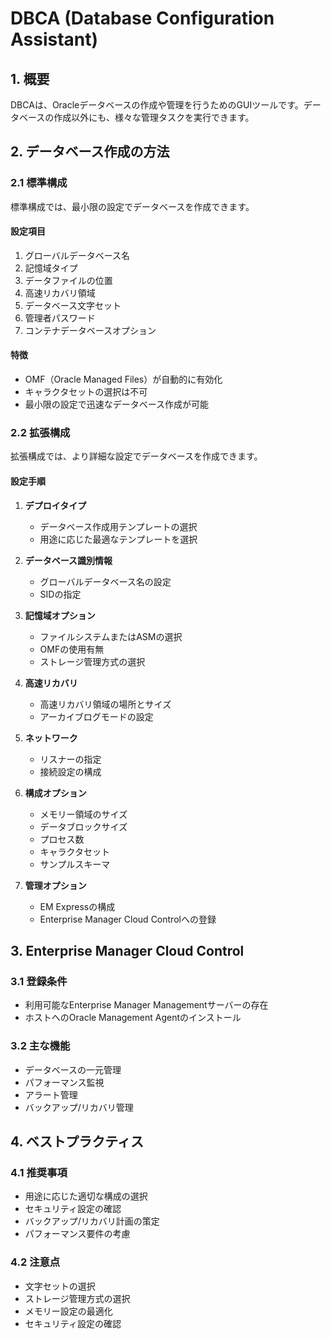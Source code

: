 # DBCA (Database Configuration Assistant)

## 1. 概要
DBCAは、Oracleデータベースの作成や管理を行うためのGUIツールです。データベースの作成以外にも、様々な管理タスクを実行できます。

## 2. データベース作成の方法

### 2.1 標準構成
標準構成では、最小限の設定でデータベースを作成できます。

#### 設定項目
1. グローバルデータベース名
2. 記憶域タイプ
3. データファイルの位置
4. 高速リカバリ領域
5. データベース文字セット
6. 管理者パスワード
7. コンテナデータベースオプション

#### 特徴
- OMF（Oracle Managed Files）が自動的に有効化
- キャラクタセットの選択は不可
- 最小限の設定で迅速なデータベース作成が可能

### 2.2 拡張構成
拡張構成では、より詳細な設定でデータベースを作成できます。

#### 設定手順
1. **デプロイタイプ**
   - データベース作成用テンプレートの選択
   - 用途に応じた最適なテンプレートを選択

2. **データベース識別情報**
   - グローバルデータベース名の設定
   - SIDの指定

3. **記憶域オプション**
   - ファイルシステムまたはASMの選択
   - OMFの使用有無
   - ストレージ管理方式の選択

4. **高速リカバリ**
   - 高速リカバリ領域の場所とサイズ
   - アーカイブログモードの設定

5. **ネットワーク**
   - リスナーの指定
   - 接続設定の構成

6. **構成オプション**
   - メモリー領域のサイズ
   - データブロックサイズ
   - プロセス数
   - キャラクタセット
   - サンプルスキーマ

7. **管理オプション**
   - EM Expressの構成
   - Enterprise Manager Cloud Controlへの登録

## 3. Enterprise Manager Cloud Control

### 3.1 登録条件
- 利用可能なEnterprise Manager Managementサーバーの存在
- ホストへのOracle Management Agentのインストール

### 3.2 主な機能
- データベースの一元管理
- パフォーマンス監視
- アラート管理
- バックアップ/リカバリ管理

## 4. ベストプラクティス

### 4.1 推奨事項
- 用途に応じた適切な構成の選択
- セキュリティ設定の確認
- バックアップ/リカバリ計画の策定
- パフォーマンス要件の考慮

### 4.2 注意点
- 文字セットの選択
- ストレージ管理方式の選択
- メモリー設定の最適化
- セキュリティ設定の確認
